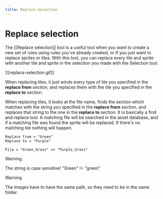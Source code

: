 ```yaml
---
title: Replace Selection
---
```

# Replace selection

The [[Replace selection]] tool is a useful tool when you want to create a new set of rules using rules you've already created, or if you just want to replace sprites or tiles. With this tool, you can replace every tile and sprite with another tile and sprite in the selection you made with the Selection tool.

![[replace-selection.gif]]

When replacing tiles, it just winds every type of tile you specified in the **replace from** section, and replaces them with the tile you specified in the **replace to** section.

When replacing tiles, it looks at the file name, finds the section which matches with the string you specified in the **replace from** section, and replaces that string to the one in the **replace to** section. It is basically a find and replace tool. A matching file will be searched in the asset database, and if a matching file was found the sprite will be replaced. If there's no matching tile nothing will happen.

```
Replace from = "Green"
Replace to = "Purple"

File = "Green_Grass" => "Purple_Grass"
```

> [!warning]
> The string is case sensitive! "Green" != "green"

> [!warning]
> The images have to have the same path, so they need to be in the same folder.